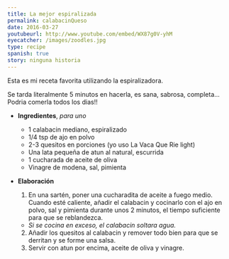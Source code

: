 ```yaml
---
title: La mejor espiralizada
permalink: calabacinQueso
date: 2016-03-27
youtubeurl: http://www.youtube.com/embed/WX87g0V-yhM
eyecatcher: /images/zoodles.jpg
type: recipe
spanish: true
story: ninguna historia
---
```


Esta es mi receta favorita utilizando la espiralizadora. 

Se tarda literalmente 5 minutos en hacerla, es sana, sabrosa, completa... Podria comerla todos los dias!!

* **Ingredientes**, _para uno_
  * 1 calabacin mediano, espiralizado
  * 1/4 tsp de ajo en polvo
  * 2-3 quesitos en porciones (yo uso La Vaca Que Rie light)
  * Una lata pequeña de atun al natural, escurrida
  * 1 cucharada de aceite de oliva
  * Vinagre de modena, sal, pimienta


* **Elaboración**
  1. En una sartén, poner una cucharadita de aceite a fuego medio. Cuando esté caliente, añadir el calabacin y cocinarlo con el ajo en polvo, sal y pimienta durante unos 2 minutos, el tiempo suficiente para que se reblandezca. 
   - _Si se cocina en exceso, el calabacin soltara agua._
  2. Añadir los quesitos al calabacin y remover todo bien para que se derritan y se forme una salsa. 
  3. Servir con atun por encima, aceite de oliva y vinagre. 


